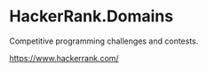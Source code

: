 HackerRank.Domains
==================

Competitive programming challenges and contests.

https://www.hackerrank.com/
